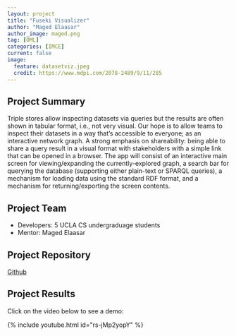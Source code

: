 ```yaml
---
layout: project
title: "Fuseki Visualizer"
author: "Maged Elaasar"
author_image: maged.png
tag: [OML]
categories: [IMCE]
current: false
image:
  feature: datasetviz.jpeg
  credit: https://www.mdpi.com/2078-2489/9/11/285
---
```


## Project Summary

Triple stores allow inspecting datasets via queries but the results are often shown in tabular format, i.e., not very visual. Our hope is to allow teams to inspect their datasets in a way that’s accessible to everyone; as an interactive network graph. A strong emphasis on shareability: being able to share a query result in a visual format with stakeholders with a simple link that can be opened in a browser. The app will consist of an interactive main screen for viewing/expanding the currently-explored graph, a search bar for querying the database (supporting either plain-text or SPARQL queries), a mechanism for loading data using the standard RDF format, and a mechanism for returning/exporting the screen contents.

## Project Team

- Developers: 5 UCLA CS undergraduage students
- Mentor: Maged Elaasar

## Project Repository

[Github](https://github.com/omerdemirkan/cs-130-project)

## Project Results

Click on the video below to see a demo:

{% include youtube.html id="rs-jMp2yopY" %}